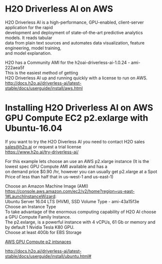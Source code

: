 # H2O Driverless AI on AWS
H2O Driverless AI is a high-performance, GPU-enabled, client-server application for the rapid \
development and deployment of state-of-the-art predictive analytics models. It reads tabular \
data from plain text sources and automates data visualization, feature engineering, model training, \
and model explanation.

H2O has a Community AMI for the h2oai-driverless-ai-1.0.24 - ami-222aea5f \
This is the easiest method of getting \
H2O Driverless AI up and running quickly with a license to run on AWS. \
http://docs.h2o.ai/driverless-ai/latest-stable/docs/userguide/install/aws.html

# Installing H2O Driverless AI on AWS GPU Compute EC2 p2.exlarge with Ubuntu-16.04

If you want to try the H2O Diverless AI you need to contact H2O sales sales@h2o.ai or request a trial license \
https://www.h2o.ai/try-driverless-ai/

For this example lets choose an use an AWS p2.xlarge instance (It is the lowest spec GPU Compute AMI available and has a \
on demand price $0.90 /hr, however you can usually get p2.xlarge at a Spot Price of less than half that in us-west-1 and us-east-1)

Choose an Amazon Machine Image (AMI) \
https://console.aws.amazon.com/ec2/v2/home?region=us-east-1#LaunchInstanceWizard: \
Ubuntu Server 16.04 LTS (HVM), SSD Volume Type - ami-43a15f3e \
Choose an Instance Type \
To take advantage of the enormous computing capability of H2O AI choose a GPU Compute Family Instance. \
The p2.exlarge, is a powerful instance with 4 vCPUs, 61 Gb or memory and by default 1 Nvidia Tesla K80 GPU. \
Choose at least 40Gb for EBS Storage

[AWS GPU Compute p2 intsnaces](https://aws.amazon.com/ec2/instance-types/p2/)
 
http://docs.h2o.ai/driverless-ai/latest-stable/docs/userguide/install/ubuntu.html# 




